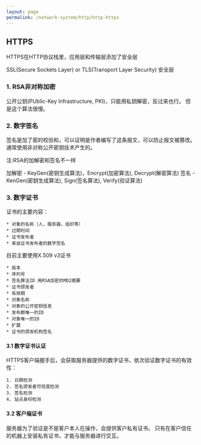 ```yaml
---
layout: page
permalink: /network-system/http/http-https
---
```


## HTTPS

HTTPS在HTTP协议栈里，应用层和传输层添加了安全层

SSL(Secure Sockets Layer) or TLS(Transport Layer Security) 安全层

### 1. RSA非对称加密
公开公钥(PUblic-Key Infrastructure, PKI)，只能用私钥解密，反过来也行。
但是这个算法很慢。

### 2. 数字签名
签名是加了密的校验和，可以证明是作者编写了这条报文，可以防止报文被篡改。
通常使用非对称公开密钥技术产生的。

注:RSA的加解密和签名不一样

加解密 - KeyGen(密钥生成算法)，Encrypt(加密算法), Decrypt(解密算法)
签名   - KenGen(密钥生成算法), Sign(签名算法), Verify(验证算法)

### 3. 数字证书
证书的主要内容：
    
    * 对象的名称（人，服务器，组织等）
    * 过期时间
    * 证书发布者
    * 来自证书发布者的数字签名

目前主要使用X.509 v3证书

    * 版本
    * 序列号
    * 签名算法ID 用RSA加密的MD2摘要
    * 证书颁发者
    * 有效期
    * 对象名称
    * 对象的公开密钥信息
    * 发布都唯一的ID
    * 对象唯一的ID
    * 扩展
    * 证书的颁发机构签名

#### 3.1 数字证书认证
HTTPS客户端握手后，会获取服务器提供的数字证书，依次验证数字证书的有效性：
    
    1. 日期检测
    2. 签名颁发者可信度检测
    3. 签名检测
    4. 站点身份检测

#### 3.2 客户端证书
服务器为了验证是不是客户本人在操作，会提供客户私有证书。
只有在客户信任的机器上安装私有证书，才能与服务器进行交互。

